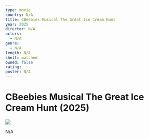 ```yaml
---
type: movie
country: N/A
title: CBeebies Musical The Great Ice Cream Hunt
year: 2025
director: N/A
actors:
  - N/A
genre:
  - N/A
length: N/A
shelf: watched
owned: false
rating:
poster: N/A
---
```


# CBeebies Musical The Great Ice Cream Hunt (2025)

![](N/A)

N/A